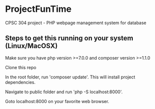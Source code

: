 # ProjectFunTime
CPSC 304 project - PHP webpage management system for database

## Steps to get this running on your system (Linux/MacOSX)

Make sure you have php version >=7.0.0 and composer version >=1.1.0

Clone this repo

In the root folder, run 'composer update'. This will install project dependencies.

Navigate to public folder and run 'php -S localhost:8000'.

Goto localhost:8000 on your favorite web browser.